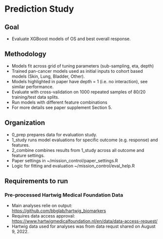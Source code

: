 # Prediction Study

## Goal
* Evaluate XGBoost models of OS and best overall response.

## Methodology 
* Models fit across grid of tuning parameters (sub-sampling, eta, depth)
* Trained pan-cancer models used as initial inputs to cohort based models (Skin, Lung, Bladder, Other).
* Models highlighted in paper have depth = 1 (i.e. no interaction), see similar performance.
* Evaluate with cross-validation on 1000 repeated samples of 80/20 training/test data splits.  
* Run models with different feature combinations
* For more details see paper supplement Section 5.

## Organization
* 0_prep prepares data for evaluation study.
* 1_study runs model evaluations for specific outcome (e.g. response) and features.
* 2_combine combines results from 1_study across all outcome and feature settings.
* Paper settings in ~/mission_control/paper_settings.R
* Logic for fitting and evaluation ~/mission_control/eval_help.R  

## Requirements to run

### Pre-processed Hartwig Medical Foundation Data
* Main analyses relie on output: https://github.com/bbglab/hartwig_biomarkers
* Requires data access approval: https://www.hartwigmedicalfoundation.nl/en/data/data-access-request/ 
* Hartwig data used for analyses was from data requst shared on August 9, 2022.
